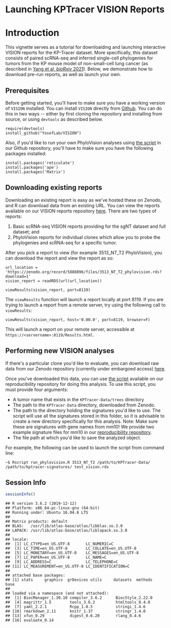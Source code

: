 Launching KPTracer VISION Reports
================

# Introduction

This vignette serves as a tutorial for downloaiding and launching interactive VISION reports for the KP-Tracer dataset. More specifically, this dataset consists of paired scRNA-seq and inferred single-cell phylogenies for tumors from the KP mouse model of non-small-cell lung cancer (as described in [Yang et al, *bioRxiv* 2021](https://www.biorxiv.org/content/10.1101/2021.10.12.464111v1)). Below, we demonstrate how to download pre-run reports, as well as launch your own.

## Prerequisites

Before getting started, you'll have to make sure you have a working version of `VISION` installed. You can install `VISION` directly from [Github](https://github.com/YosefLab/VISION). You can do this in two ways -- either by first cloning the repository and installing from source, or using `devtools` as described below.

``` r{eval=false}
require(devtools)
install_github("YosefLab/VISION")
```

Also, if you'd like to run your own PhyloVision analyses using [the script](https://github.com/mattjones315/KPTracer-release/blob/main/scripts/run_phylovision.R) in our Github repository, you'll have to make sure you have the following packages installed:

``` r{eval=false}
install.packages('reticulate')
install.packages('ape')
install.packages('Matrix')
```

## Downloading existing reports

Downloading an existing report is easy as we've hosted these on Zenodo, and R can download data from an existing URL. You can view the reports available on our VISION reports repository [here](https://zenodo.org/record/5888896#.YfmuQPXMLYU). There are two types of reports:

1.  Basic scRNA-seq VISION reports providing for the sgNT dataset and full dataset; and
2.  PhyloVision reports for individual clones which allow you to probe the phylogenies and scRNA-seq for a specific tumor.

After you pick a report to view (for example 3513\_NT\_T2 PhyloVision), you can download the report and view the report as so:

``` r{eval=false}
url_location = 'https://zenodo.org/record/5888896/files/3513_NT_T2_phylovision.rds?download=1'
vision_report = readRDS(url(url_location))

viewResults(vision_report, port=8119)
```

The `viewResults` function will launch a report locally at port 8119. If you are trying to launch a report from a remote server, try using the following call to `viewResults`:

``` r{eval=false}
viewResults(vision_report, host='0.00.0', port=8119, browser=F)
```

This will launch a report on your remote server, accessible at `https://<servername>:8119/Results.html`.

## Performing new VISION analyses

If there's a particular clone you'd like to evaluate, you can download raw data from our Zenodo repository (currently under embargoed access) [here](https://zenodo.org/record/5847462#.Yfm4nPXMLYV).

Once you've downloaded this data, you can use [the script](https://github.com/mattjones315/KPTracer-release/blob/main/scripts/run_phylovision.R) available on our reproducibility repository for doing this analysis. To use this script, you must provide four arguments:

-   A tumor name that exists in the `KPTracer-Data/trees` directory
-   The path to the `KPTracer-Data` directory, downloaded from Zenodo.
-   The path to the directory holding the signatures you'd like to use. The script will use all the signatures stored in this folder, so it is advisable to create a new directory specifically for this analysis. Note: Make sure these are signatures with gene names from mm10! We provide two example signature files for mm10 in our [reproducibility repository](https://github.com/mattjones315/KPTracer-release/tree/main/tutorials/data).
-   The file path at which you'd like to save the analyzed object.

For example, the following can be used to launch the script from command line:

    ~$ Rscript run_phylovision.R 3513_NT_T2 /path/to/KPTracer-Data/ /path/to/kptracer-signatures/ test_vision.rds

## Session Info

``` r
sessionInfo()
```

    ## R version 3.6.2 (2019-12-12)
    ## Platform: x86_64-pc-linux-gnu (64-bit)
    ## Running under: Ubuntu 16.04.6 LTS
    ## 
    ## Matrix products: default
    ## BLAS:   /usr/lib/atlas-base/atlas/libblas.so.3.0
    ## LAPACK: /usr/lib/atlas-base/atlas/liblapack.so.3.0
    ## 
    ## locale:
    ##  [1] LC_CTYPE=en_US.UTF-8       LC_NUMERIC=C              
    ##  [3] LC_TIME=en_US.UTF-8        LC_COLLATE=en_US.UTF-8    
    ##  [5] LC_MONETARY=en_US.UTF-8    LC_MESSAGES=en_US.UTF-8   
    ##  [7] LC_PAPER=en_US.UTF-8       LC_NAME=C                 
    ##  [9] LC_ADDRESS=C               LC_TELEPHONE=C            
    ## [11] LC_MEASUREMENT=en_US.UTF-8 LC_IDENTIFICATION=C       
    ## 
    ## attached base packages:
    ## [1] stats     graphics  grDevices utils     datasets  methods   base     
    ## 
    ## loaded via a namespace (and not attached):
    ##  [1] BiocManager_1.30.10 compiler_3.6.2      BiocStyle_2.22.0   
    ##  [4] magrittr_1.5        tools_3.6.2         htmltools_0.4.0    
    ##  [7] yaml_2.2.1          Rcpp_1.0.5          stringi_1.4.6      
    ## [10] rmarkdown_2.11      knitr_1.37          stringr_1.4.0      
    ## [13] xfun_0.29           digest_0.6.20       rlang_0.4.6        
    ## [16] evaluate_0.14
